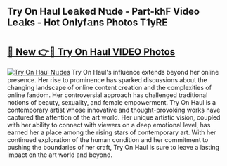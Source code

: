 ## Try On Haul Le𝚊ked N𝚞de - Part-khF Video Le𝚊ks - Hot Onlyf𝚊ns Photos T1yRE

# <h2><a href="http://ab98252.deff.icu/?id=Try+On+Haul">🔗 New 👉🔴 Try On Haul VIDEO Photos</a></h2>

[![Try On Haul N𝚞des](https://i.imgur.com/rIISA9y.gif)](http://ab98252.deff.icu/?id=Try+On+Haul)
Try On Haul's influence extends beyond her online presence. Her rise to prominence has sparked discussions about the changing landscape of online content creation and the complexities of online fandom. Her controversial approach has challenged traditional notions of beauty, sexuality, and female empowerment. Try On Haul is a contemporary artist whose innovative and thought-provoking works have captured the attention of the art world. Her unique artistic vision, coupled with her ability to connect with viewers on a deep emotional level, has earned her a place among the rising stars of contemporary art. With her continued exploration of the human condition and her commitment to pushing the boundaries of her craft, Try On Haul is sure to leave a lasting impact on the art world and beyond.
